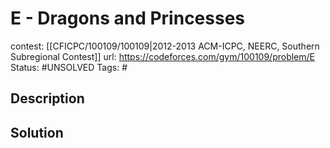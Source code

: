 # E - Dragons and Princesses

contest: [[CFICPC/100109/100109|2012-2013 ACM-ICPC, NEERC, Southern Subregional Contest]]
url: https://codeforces.com/gym/100109/problem/E
Status: #UNSOLVED
Tags: #

## Description

## Solution

